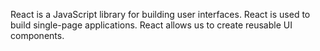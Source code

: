 React is a JavaScript library for building user interfaces. React is used to build single-page applications. React allows us to create reusable UI components.

